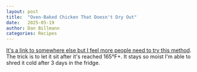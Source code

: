 ```yaml
---
layout: post
title:  "Oven-Baked Chicken That Doesn't Dry Out"
date:   2025-05-19
author: Dan Billmann
categories: Recipes
---
```


[It's a link to somewhere else but I feel more people need to try this method](https://sweetpeasandsaffron.com/baked-chicken-breast/). The trick is to let it sit after it's reached 165°F+. It stays so moist I'm able to shred it cold after 3 days in the fridge.